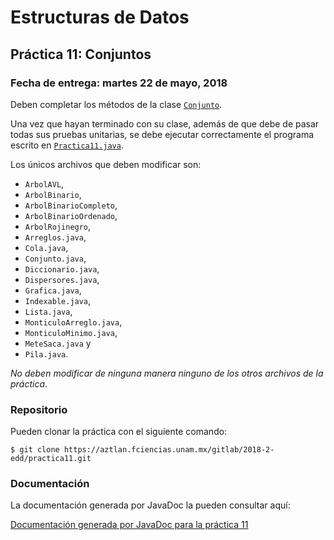 Estructuras de Datos
====================

Práctica 11: Conjuntos
----------------------

### Fecha de entrega: martes 22 de mayo, 2018

Deben completar los métodos de la clase
[`Conjunto`](https://aztlan.fciencias.unam.mx/gitlab/2018-2-edd/practica11/blob/master/src/mx/unam/ciencias/edd/Conjunto.java).

Una vez que hayan terminado con su clase, además de que debe de pasar todas sus
pruebas unitarias, se debe ejecutar correctamente el programa escrito en
[`Practica11.java`](https://aztlan.fciencias.unam.mx/gitlab/2018-2-edd/practica11/blob/master/src/mx/unam/ciencias/edd/Practica11.java).

Los únicos archivos que deben modificar son:

* `ArbolAVL`,
* `ArbolBinario`,
* `ArbolBinarioCompleto`,
* `ArbolBinarioOrdenado`,
* `ArbolRojinegro`,
* `Arreglos.java`,
* `Cola.java`,
* `Conjunto.java`,
* `Diccionario.java`,
* `Dispersores.java`,
* `Grafica.java`,
* `Indexable.java`,
* `Lista.java`,
* `MonticuloArreglo.java`,
* `MonticuloMinimo.java`,
* `MeteSaca.java` y
* `Pila.java`.

*No deben modificar de ninguna manera ninguno de los otros archivos de la
práctica*.

### Repositorio

Pueden clonar la práctica con el siguiente comando:

```shell
$ git clone https://aztlan.fciencias.unam.mx/gitlab/2018-2-edd/practica11.git
```

### Documentación

La documentación generada por JavaDoc la pueden consultar aquí:

[Documentación generada por JavaDoc para la práctica 11](https://aztlan.fciencias.unam.mx/~canek/2018-2-edd/practica11/)

